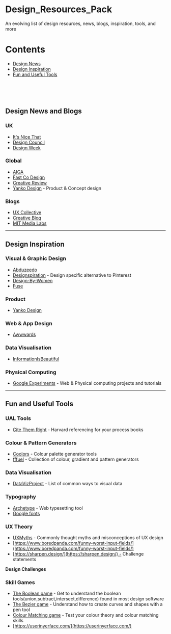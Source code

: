# Design_Resources_Pack
An evolving list of design resources, news, blogs, inspiration, tools, and more

# Contents
 - [Design News](#design-news-and-blogs)
 - [Design Inspiration](#design-inspiration)
 - [Fun and Useful Tools](#fun-and-useful-tools)

<br>
<br>
<br>

## Design News and Blogs

### **UK**
* [It's Nice That](https://www.itsnicethat.com/)
* [Design Council](https://www.designcouncil.org.uk/)
* [Design Week](https://www.designweek.co.uk/landing-page/design-news/)

### **Global**
* [AIGA](https://eyeondesign.aiga.org/)
* [Fast Co Design](https://www.fastcompany.com/co-design)
* [Creative Review](https://www.creativereview.co.uk/)
* [Yanko Design](https://www.yankodesign.com/) - Product & Concept design

### **Blogs**
* [UX Collective](https://uxdesign.cc/)
* [Creative Bloq](https://www.creativebloq.com/)
* [MIT Media Labs](https://www.media.mit.edu/)

---
## Design Inspiration

###  **Visual & Graphic Design**
* [Abduzeedo](https://abduzeedo.com/node/82326)
* [Designspiration](https://www.designspiration.com/search/saves/?q=dremmel&qa=typed&term_meta%5B%5D=dremmel%7Ctyped%7Cword%7C0) - Design specific alternative to Pinterest
* [Design-By-Women](https://designby-women.com/)
* [Fuse](https://www.fuse.kiwi/ball-pit)

### **Product**
* [Yanko Design](https://www.yankodesign.com/)

### **Web & App Design**
* [Awwwards](https://t.co/qYUzVE4MLb)

### **Data Visualisation**
* [InformationIsBeautiful](https://informationisbeautiful.net/topic/arts-culture/)

### **Physical Computing**
* [Google Experiments](https://experiments.withgoogle.com/) - Web & Physical computing projects and tutorials

---

## Fun and Useful Tools

### **UAL Tools**
* [Cite Them Right](https://www.citethemrightonline.com/category-list?docid=CTRHarvard) - Harvard referencing for your process books  

### **Colour & Pattern Generators**
* [Coolors](https://coolors.co/) - Colour palette generator tools
* [fffuel](https://fffuel.co/) - Collection of colour, gradient and pattern generators 

### **Data Visualisation**
* [DataVizProject](https://datavizproject.com/) - List of common ways to visual data 

### **Typography**
* [Archetype](https://archetypeapp.com/#) - Web typesetting tool
* [Google fonts](https://fonts.google.com/knowledge/using_type_in_ar_and_vr?ref=heydesigner)

### **UX Theory**
* [UXMyths](https://uxmyths.com/) - Commonly thought myths and misconceptions of UX design
* [https://www.boredpanda.com/funny-worst-input-fields/](https://www.boredpanda.com/funny-worst-input-fields/)
* [https://sharpen.design/](https://sharpen.design/) - Challenge statements

**Design Challenges**


### **Skill Games**
* [The Boolean game](https://boolean.method.ac/) - Get to understand the boolean tools(union,subtract,intersect,difference) found in most design software
* [The Bezier game](https://bezier.method.ac/) - Understand how to create curves and shapes with a pen tool
* [Colour Matching game](https://color.method.ac/) - Test your colour theory and colour matching skills
* [https://userinyerface.com/](https://userinyerface.com/)
